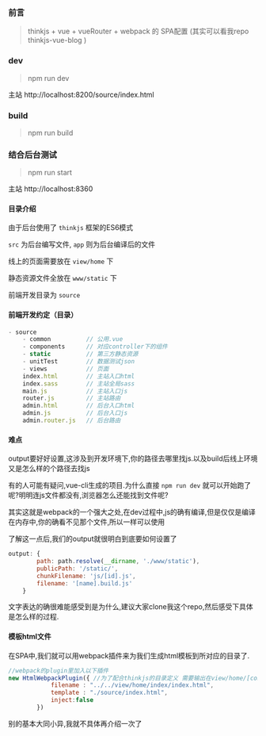 
### 前言

> thinkjs + vue + vueRouter + webpack 的 SPA配置 (其实可以看我repo thinkjs-vue-blog )

### dev

> npm run dev

主站 http://localhost:8200/source/index.html

### build

> npm run build

### 结合后台测试

> npm run start

主站 http://localhost:8360

#### 目录介绍

由于后台使用了 `thinkjs` 框架的ES6模式

`src` 为后台编写文件, `app` 则为后台编译后的文件

线上的页面需要放在 `view/home` 下

静态资源文件全放在 `www/static` 下

前端开发目录为 `source`

#### 前端开发约定（目录）

```javascript
- source 
	- common          // 公用.vue
	- components      // 对应controller下的组件
	- static          // 第三方静态资源
	- unitTest        // 数据测试json
	- views           // 页面
	index.html        // 主站入口html
	index.sass        // 主站全局sass
	main.js           // 主站入口js
	router.js         // 主站路由
	admin.html        // 后台入口html
	admin.js          // 后台入口js
	admin.router.js   // 后台路由
```

#### 难点

output要好好设置,这涉及到开发环境下,你的路径去哪里找js.以及build后线上环境又是怎么样的个路径去找js

有的人可能有疑问,vue-cli生成的项目.为什么直接 `npm run dev` 就可以开始跑了呢?明明连js文件都没有,浏览器怎么还能找到文件呢?

其实这就是webpack的一个强大之处,在dev过程中,js的确有编译,但是仅仅是编译在内存中,你的确看不见那个文件,所以一样可以使用

了解这一点后,我们的output就很明白到底要如何设置了

```javascript
output: {
        path: path.resolve(__dirname, './www/static'),
        publicPath: '/static/',
        chunkFilename: 'js/[id].js',
        filename: '[name].build.js'
    }
```

文字表达的确很难能感受到是为什么,建议大家clone我这个repo,然后感受下具体是怎么样的过程.

#### 模板html文件

在SPA中,我们就可以用webpack插件来为我们生成html模板到所对应的目录了.

```javascript
//webpack的plugin里加入以下插件
new HtmlWebpackPlugin({ //为了配合thinkjs的目录定义 需要输出在view/home/[controller]/index.html 下
            filename : "../../view/home/index/index.html",
            template : "./source/index.html",
            inject:false
        })
```

别的基本大同小异,我就不具体再介绍一次了
